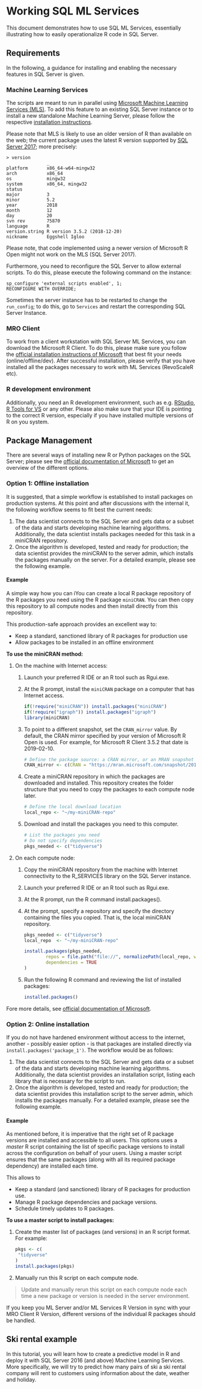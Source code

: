 # Working SQL ML Services

This document demonstrates how to use SQL ML Services, essentially illustrating how to easily operationalize R code in SQL Server.

## Requirements

In the following, a guidance for installing and enabling the necessary features in SQL Server is given.

### Machine Learning Services

The scripts are meant to run in parallel using [Microsoft Machine Learning Services (MLS)](https://docs.microsoft.com/en-us/sql/advanced-analytics/what-is-sql-server-machine-learning?view=sql-server-2017). To add this feature to an existing SQL Server instance or to install a new standalone Machine Learning Server, please follow the respective [installation instructions](https://docs.microsoft.com/en-us/sql/advanced-analytics/install/sql-machine-learning-services-windows-install?view=sql-server-2017).

Please note that MLS is likely to use an older version of R than available on the web; the current package uses the latest R version supported by [SQL Server 2017](https://docs.microsoft.com/en-us/sql/advanced-analytics/r/use-sqlbindr-exe-to-upgrade-an-instance-of-sql-server?view=sql-server-2017); more precisely:

```{R}
> version
               _                           
platform       x86_64-w64-mingw32          
arch           x86_64                      
os             mingw32                     
system         x86_64, mingw32             
status                                     
major          3                           
minor          5.2                         
year           2018                        
month          12                          
day            20                          
svn rev        75870                       
language       R                           
version.string R version 3.5.2 (2018-12-20)
nickname       Eggshell Igloo 
```

Please note, that code implemented using a newer version of Microsoft R Open might not work on the MLS (SQL Server 2017).

Furthermore, you need to reconfigure the SQL Server to allow external scripts. To do this, please execute the following command on the instance:

```{SQL}
sp_configure 'external scripts enabled', 1;
RECONFIGURE WITH OVERRIDE;  
```

Sometimes the server instance has to be restarted to change the `run_config`; to do this, go to `Services` and restart the corresponding SQL Server Instance.

### MRO Client

To work from a client workstation with SQL Server ML Services, you can download the Microsoft R Client. To do this, please make sure you follow the [official installation instructions of Microsoft](https://docs.microsoft.com/en-us/machine-learning-server/r-client/install-on-windows) that best fit your needs (online/offline/dev). After successful installation, please verify that you have installed all the packages necessary to work with ML Services (RevoScaleR etc). 

### R development environment

Additionally, you need an R development environment, such as e.g. [RStudio](https://rstudio.com/products/rstudio/), [R Tools for VS](https://visualstudio.microsoft.com/vs/features/rtvs/) or any other. Please also make sure that your IDE is pointing to the correct R version, especially if you have installed multiple versions of R on you system. 

## Package Management

There are several ways of installing new R or Python packages on the SQL Server; please see the [official documentation of Microsoft](https://docs.microsoft.com/en-us/machine-learning-server/operationalize/configure-manage-r-packages) to get an overview of the different options.

### Option 1: Offline installation

It is suggested, that a simple workflow is established to install packages on production systems. At this point and after discussions with the internal it, the following workflow seems to fit best the current needs:

1. The data scientist connects to the SQL Server and gets data or a subset of the data and starts developing machine learning algorithms. Additionally, the data scientist installs packages needed for this task in a miniCRAN repository.
2. Once the algorithm is developed, tested and ready for production; the data scientist provides the miniCRAN to the server admin, which installs the packages manually on the server. For a detailed example, please see the following example.

#### Example

A simple way how you can iYou can create a local R package repository of the R packages you need using the R package `miniCRAN`. You can then copy this repository to all compute nodes and then install directly from this repository.

This production-safe approach provides an excellent way to:

- Keep a standard, sanctioned library of R packages for production use
- Allow packages to be installed in an offline environment

**To use the miniCRAN method:**

1. On the machine with Internet access:

   1. Launch your preferred R IDE or an R tool such as Rgui.exe.

   2. At the R prompt, install the `miniCRAN` package on a computer that has Internet access.	 

      ```R
      if(!require("miniCRAN")) install.packages("miniCRAN")
      if(!require("igraph")) install.packages("igraph")
      library(miniCRAN)
      ```

   3. To point to a different snapshot, set the `CRAN_mirror` value. By default, the CRAN mirror specified by your version of Microsoft R Open is used. For example, for Microsoft R Client 3.5.2 that date is 2019-02-10. 

      ```R
      # Define the package source: a CRAN mirror, or an MRAN snapshot
      CRAN_mirror <- c(CRAN = "https://mran.microsoft.com/snapshot/2019-02-10")
      ```

   4. Create a miniCRAN repository in which the packages are downloaded and installed.  This repository creates the folder structure that you need to copy the packages to each compute node later.

      ```R
      # Define the local download location
      local_repo <- "~/my-miniCRAN-repo"
      ```

   5. Download and install the packages you need to this computer.	 

      ```R
      # List the packages you need 
      # Do not specify dependencies
      pkgs_needed <- c("tidyverse")
      ```

2. On each compute node:

   1. Copy the miniCRAN repository from the machine with Internet connectivity to the R_SERVICES library on the SQL Server instance.

   2. Launch your preferred R IDE or an R tool such as Rgui.exe.

   3. At the R prompt, run the R command install.packages().

   4. At the prompt, specify a repository and specify the directory containing the files you copied. That is, the local miniCRAN repository.

      ```R
      pkgs_needed <- c("tidyverse")
      local_repo  <- "~/my-miniCRAN-repo"
      
      install.packages(pkgs_needed, 
              repos = file.path("file://", normalizePath(local_repo, winslash = "/")),
              dependencies = TRUE
      )
      ```

   5. Run the following R command and reviewing the list of installed packages:

      ```R
      installed.packages()
      ```

Fore more details, see [official documentation of Microsoft](https://docs.microsoft.com/en-us/machine-learning-server/operationalize/configure-manage-r-packages).

### Option 2: Online installation

If you do not have hardened environment without access to the internet, another - possibly easier option - is that packages are installed directly via `install.packages('package_1')`. The workflow would be as follows:

1. The data scientist connects to the SQL Server and gets data or a subset of the data and starts developing machine learning algorithms. Additionally, the data scientist provides an installation script, listing each library that is necessary for the script to run.
2. Once the algorithm is developed, tested and ready for production; the data scientist provides this installation script to the server admin, which installs the packages manually. For a detailed example, please see the following example.

#### Example

As mentioned before, it is imperative that the right set of R package versions are installed and accessible to all users. This options uses a _master_ R script containing the list of specific package versions to install across the configuration on behalf of your users. Using a master script ensures that the same packages (along with all its required package dependency) are installed each time.

This allows to

- Keep a standard (and sanctioned) library of R packages for production use.
- Manage R package dependencies and package versions.
- Schedule timely updates to R packages.

**To use a master script to install packages:**

1. Create the master list of packages (and versions) in an R script format. For example:

   ```R
   pkgs <- c(
   	"tidyverse"
   )
   install.packages(pkgs)
   ```

2. Manually run this R script on each compute node.

> Update and manually rerun this script on each compute node each time a new package or version is needed in the server environment.

If you keep you ML Server and/or ML Services R Version in sync with your MRO Client R Version, different versions of the individual R packages should be handled.

## Ski rental example

In this tutorial, you will learn how to create a predictive model in R and deploy it with SQL Server 2016 (and above) Machine Learning Services. More specifically, we will try to predict how many pairs of ski a ski rental company will rent to customers using information about the date, weather and holiday.